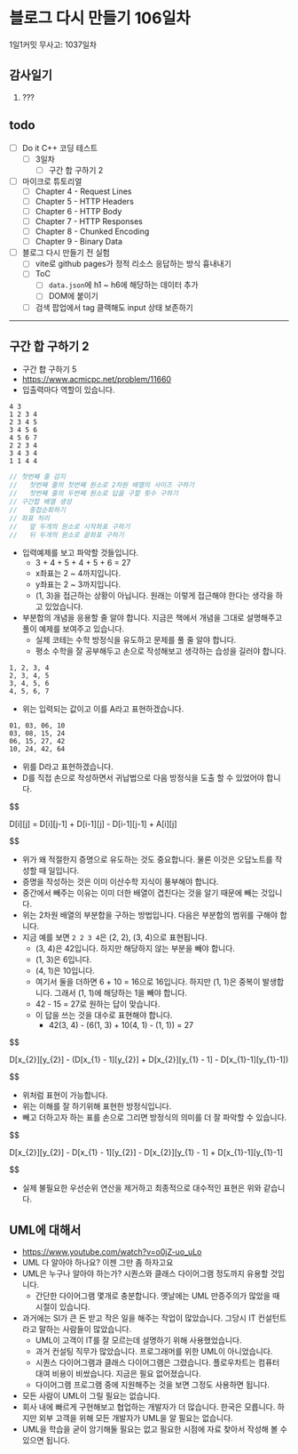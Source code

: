 # 블로그 다시 만들기 106일차

1일1커밋 무사고: 1037일차

## 감사일기

1. ???

## todo

- [ ] Do it C++ 코딩 테스트
  - [ ] 3일차
    - [ ] 구간 합 구하기 2
- [ ] 마이크로 튜토리얼
  - [ ] Chapter 4 - Request Lines
  - [ ] Chapter 5 - HTTP Headers
  - [ ] Chapter 6 - HTTP Body
  - [ ] Chapter 7 - HTTP Responses
  - [ ] Chapter 8 - Chunked Encoding
  - [ ] Chapter 9 - Binary Data
- [ ] 블로그 다시 만들기 전 실험
  - [ ] vite로 github pages가 정적 리소스 응답하는 방식 흉내내기
  - [ ] ToC
    - [ ] `data.json`에 h1 ~ h6에 해당하는 데이터 추가
    - [ ] DOM에 붙이기
  - [ ] 검색 팝업에서 tag 클랙해도 input 상태 보존하기

---

## 구간 합 구하기 2

- 구간 합 구하기 5
- https://www.acmicpc.net/problem/11660
- 입출력마다 역할이 있습니다.

```
4 3
1 2 3 4
2 3 4 5
3 4 5 6
4 5 6 7
2 2 3 4
3 4 3 4
1 1 4 4
```

```cpp 
// 첫번째 줄 감지
//   첫번째 줄의 첫번째 원소로 2차원 배열의 사이즈 구하기
//   첫번째 줄의 두번째 원소로 답을 구할 횟수 구하기
// 구간합 배열 생성
//   중첩순회하기
// 좌표 처리
//   앞 두개의 원소로 시작좌표 구하기
//   뒤 두개의 원소로 끝좌표 구하기
```

- 입력예제를 보고 파악할 것들입니다.
  - 3 + 4 + 5 + 4 + 5 + 6 = 27
  - x좌표는 2 ~ 4까지입니다.
  - y좌표는 2 ~ 3까지입니다.
  - (1, 3)을 접근하는 상황이 아닙니다. 원래는 이렇게 접근해야 한다는 생각을 하고 있었습니다.
- 부분합의 개념을 응용할 줄 알야 합니다. 지금은 책에서 개념을 그대로 설명해주고 풀이 예제를 보여주고 있습니다.
  - 실제 코테는 수학 방정식을 유도하고 문제를 풀 줄 알야 합니다.
  - 평소 수학을 잘 공부해두고 손으로 작성해보고 생각하는 습성을 길러야 합니다.

```csv
1, 2, 3, 4
2, 3, 4, 5
3, 4, 5, 6
4, 5, 6, 7
```

- 위는 입력되는 값이고 이를 A라고 표현하겠습니다.

```csv 
01, 03, 06, 10 
03, 08, 15, 24
06, 15, 27, 42
10, 24, 42, 64
```

- 위를 D라고 표현하겠습니다. 
- D를 직접 손으로 작성하면서 귀납법으로 다음 방정식을 도출 할 수 있었어야 합니다.

$$

D[i][j] = D[i][j-1] + D[i-1][j] - D[i-1][j-1] + A[i][j]

$$

- 위가 왜 적절한지 증명으로 유도하는 것도 중요합니다. 물론 이것은 오답노트를 작성할 때 일입니다.
- 증명을 작성하는 것은 이미 이산수학 지식이 풍부해야 합니다.
- 중간에서 빼주는 이유는 이미 더한 배열이 겹친다는 것을 알기 때문에 빼는 것입니다.
- 위는 2차원 배열의 부분합을 구하는 방법입니다. 다음은 부분합의 범위를 구해야 합니다.
- 지금 예를 보면 `2 2 3 4`은 (2, 2), (3, 4)으로 표현됩니다.
  - (3, 4)은 42입니다. 하지만 해당하지 않는 부분을 빼야 합니다.
  - (1, 3)은 6입니다.
  - (4, 1)은 10입니다.
  - 여기서 둘을 더하면 6 + 10 = 16으로 16입니다. 하지만 (1, 1)은 중복이 발생합니다. 그래서 (1, 1)에 해당하는 1을 빼야 합니다.
  - 42 - 15 = 27로 원하는 답이 맞습니다.
  - 이 답을 쓰는 것을 대수로 표현해야 합니다.
    - 42(3, 4) - (6(1, 3) + 10(4, 1) - (1, 1)) = 27

$$

D[x_{2}][y_{2}] - (D[x_{1} - 1][y_{2}] + D[x_{2}][y_{1} - 1] - D[x_{1}-1][y_{1}-1])

$$

- 위처럼 표현이 가능합니다.
- 위는 이해를 잘 하기위해 표현한 방정식입니다.
- 빼고 더하고자 하는 표를 손으로 그리면 방정식의 의미를 더 잘 파악할 수 있습니다.

$$

D[x_{2}][y_{2}] - D[x_{1} - 1][y_{2}] - D[x_{2}][y_{1} - 1] + D[x_{1}-1][y_{1}-1]

$$

- 실제 불필요한 우선순위 연산을 제거하고 최종적으로 대수적인 표현은 위와 같습니다.

## UML에 대해서

- https://www.youtube.com/watch?v=o0jZ-uo_uLo
- UML 다 알아야 하나요? 이젠 그만 좀 하자고요
- UML은 누구나 알아야 하는가? 시퀀스와 클래스 다이어그램 정도까지 유용할 것입니다.
  - 간단한 다이어그램 몇개로 충분합니다. 옛날에는 UML 만증주의가 많았을 때 시절이 있습니다.
- 과거에는 SI가 큰 돈 받고 작은 일을 해주는 작업이 많았습니다. 그당시 IT 컨설턴트라고 말하는 사람들이 많았습니다.
  - UML이 고객이 IT를 잘 모르는데 설명하기 위해 사용했었습니다.
  - 과거 컨설팅 직무가 많았습니다. 프로그래머를 위한 UML이 아니었습니다.
  - 시퀀스 다이어그램과 클래스 다이어그램은 그렸습니다. 플로우차트는 컴퓨터 대여 비용이 비쌌습니다. 지금은 필요 없어졌습니다.
  - 다이어그램 프로그램 중에 지원해주는 것을 보면 그정도 사용하면 됩니다.
- 모든 사람이 UML이 그릴 필요는 없습니다.
- 회사 내에 빠르게 구현해보고 협업하는 개발자가 더 많습니다. 한국은 모릅니다. 하지만 외부 고객을 위해 모든 개발자가 UML을 알 필요는 없습니다.
- UML을 학습을 굳이 암기해둘 필요는 없고 필요한 시점에 자료 찾아서 작성해 볼 수 있으면 됩니다.
